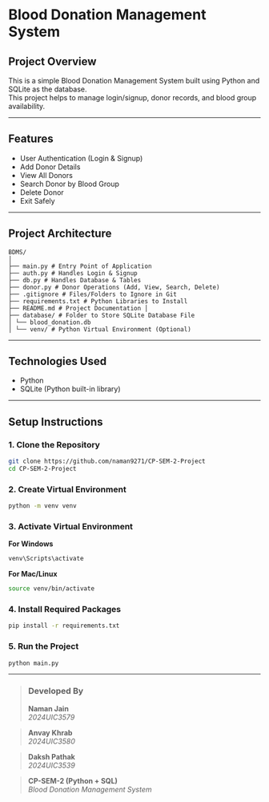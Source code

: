 # Blood Donation Management System

## Project Overview
This is a simple Blood Donation Management System built using Python and SQLite as the database.  
This project helps to manage login/signup, donor records, and blood group availability.

---

## Features

- User Authentication (Login & Signup)
- Add Donor Details
- View All Donors
- Search Donor by Blood Group
- Delete Donor
- Exit Safely

---

## Project Architecture
```
BDMS/ 
│ 
├── main.py # Entry Point of Application 
├── auth.py # Handles Login & Signup 
├── db.py # Handles Database & Tables 
├── donor.py # Donor Operations (Add, View, Search, Delete) 
├── .gitignore # Files/Folders to Ignore in Git 
├── requirements.txt # Python Libraries to Install 
├── README.md # Project Documentation │
├── database/ # Folder to Store SQLite Database File 
│ └── blood_donation.db 
│ └── venv/ # Python Virtual Environment (Optional)
```

---

## Technologies Used

- Python
- SQLite (Python built-in library)

---

## Setup Instructions

### 1. Clone the Repository

```bash
git clone https://github.com/naman9271/CP-SEM-2-Project
cd CP-SEM-2-Project
```

### 2. Create Virtual Environment

```bash
python -m venv venv
```

### 3. Activate Virtual Environment

**For Windows**
```bash
venv\Scripts\activate
```
**For Mac/Linux**
```bash
source venv/bin/activate
```

### 4. Install Required Packages

```bash
pip install -r requirements.txt
```

### 5. Run the Project

```bash
python main.py
```

---

> ### Developed By  
> **Naman Jain**  
> *2024UIC3579* 

> **Anvay Khrab**  
> *2024UIC3580*

> **Daksh Pathak**  
> *2024UIC3539*

> **CP-SEM-2 (Python + SQL)**  
> *Blood Donation Management System*